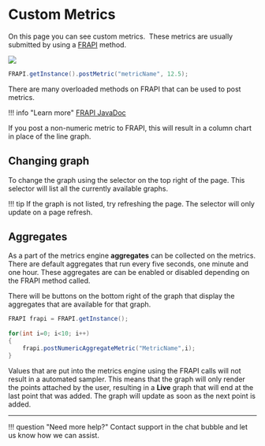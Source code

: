 # Custom Metrics

On this page you can see custom metrics.  These metrics are usually
submitted by using a [FRAPI](/frdocs/Data-insights/Extras/FRAPI/) method.

![](/frdocs/attachments/245549420/245549427.png)

```java
FRAPI.getInstance().postMetric("metricName", 12.5);
```

There are many overloaded methods on FRAPI that can be used to post
metrics.

!!! info "Learn more"
    [FRAPI JavaDoc](https://docs.fusionreactor.io/FRAPI/javadoc/overview-summary.html)

If you post a non-numeric metric to FRAPI, this will result in a column
chart in place of the line graph.

## Changing graph

To change the graph using the selector on the top right of the page.
This selector will list all the currently available graphs.

!!! tip
    If the graph is not listed, try refreshing the page. The selector will only update on a page refresh.

## Aggregates

As a part of the metrics engine **aggregates** can be collected on the
metrics. There are default aggregates that run every five seconds, one minute
and one hour. These aggregates are can be enabled or disabled depending
on the FRAPI method called.

There will be buttons on the bottom right of the graph that display the
aggregates that are available for that graph.

```java
FRAPI frapi = FRAPI.getInstance();
 
for(int i=0; i<10; i++)
{
    frapi.postNumericAggregateMetric("MetricName",i);
}
```

Values that are put into the metrics engine using the FRAPI calls will
not result in a automated sampler. This means that the graph will
only render the points attached by the user, resulting in a **Live** graph
that will end at the last point that was added. The graph will update as
soon as the next point is added.

___

!!! question "Need more help?"
    Contact support in the chat bubble and let us know how we can assist.